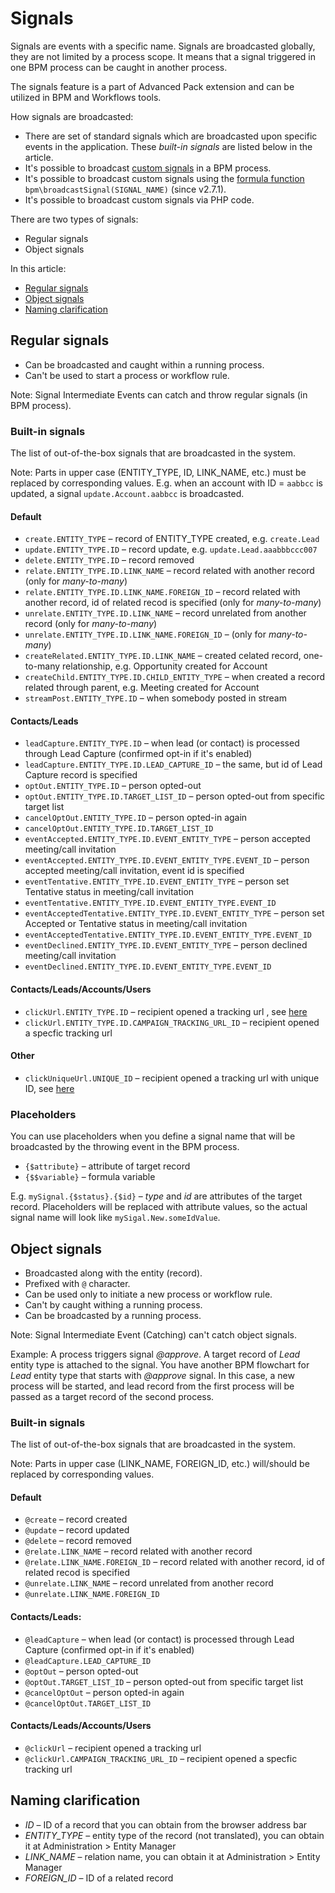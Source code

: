 # Signals

Signals are events with a specific name. Signals are broadcasted globally, they are not limited by a process scope. It means that a signal triggered in one BPM process can be caught in another process.

The signals feature is a part of Advanced Pack extension and can be utilized in BPM and Workflows tools.

How signals are broadcasted:

* There are set of standard signals which are broadcasted upon specific events in the application. These *built-in signals* are listed below in the article.
* It's possible to broadcast [custom signals](bpm-events.md#signal-intermediate-event-throwing) in a BPM process.
* It's possible to broadcast custom signals using the [formula function](bpm-formula.md#bpmbroadcastsignal) `bpm\broadcastSignal(SIGNAL_NAME)` (since v2.7.1).
* It's possible to broadcast custom signals via PHP code.

There are two types of signals:

* Regular signals
* Object signals

In this article:

* [Regular signals](#regular-signals)
* [Object signals](#object-signals)
* [Naming clarification](#naming-clarification)

## Regular signals

* Can be broadcasted and caught within a running process.
* Can't be used to start a process or workflow rule.

Note: Signal Intermediate Events can catch and throw regular signals (in BPM process).

### Built-in signals

The list of out-of-the-box signals that are broadcasted in the system.

Note: Parts in upper case (ENTITY_TYPE, ID, LINK_NAME, etc.) must be replaced by corresponding values. E.g. when an account with ID = `aabbcc` is updated, a signal `update.Account.aabbcc` is broadcasted.

#### Default

* `create.ENTITY_TYPE` – record of ENTITY_TYPE created, e.g. `create.Lead`
* `update.ENTITY_TYPE.ID` – record update, e.g. `update.Lead.aaabbbccc007`
* `delete.ENTITY_TYPE.ID` – record removed
* `relate.ENTITY_TYPE.ID.LINK_NAME` – record related with another record (only for *many-to-many*)
* `relate.ENTITY_TYPE.ID.LINK_NAME.FOREIGN_ID` – record related with another record, id of related recod is specified (only for *many-to-many*)
* `unrelate.ENTITY_TYPE.ID.LINK_NAME` – record unrelated from another record (only for *many-to-many*)
* `unrelate.ENTITY_TYPE.ID.LINK_NAME.FOREIGN_ID` – (only for *many-to-many*)
* `createRelated.ENTITY_TYPE.ID.LINK_NAME` – created celated record, one-to-many relationship, e.g. Opportunity created for Account
* `createChild.ENTITY_TYPE.ID.CHILD_ENTITY_TYPE` – when created a record related through parent, e.g. Meeting created for Account
* `streamPost.ENTITY_TYPE.ID` – when somebody posted in stream

#### Contacts/Leads

* `leadCapture.ENTITY_TYPE.ID` – when lead (or contact) is processed through Lead Capture (confirmed opt-in if it's enabled)
* `leadCapture.ENTITY_TYPE.ID.LEAD_CAPTURE_ID` – the same, but id of Lead Capture record is specified
* `optOut.ENTITY_TYPE.ID` – person opted-out
* `optOut.ENTITY_TYPE.ID.TARGET_LIST_ID` – person opted-out from specific target list
* `cancelOptOut.ENTITY_TYPE.ID` – person opted-in again
* `cancelOptOut.ENTITY_TYPE.ID.TARGET_LIST_ID`
* `eventAccepted.ENTITY_TYPE.ID.EVENT_ENTITY_TYPE` – person accepted meeting/call invitation
* `eventAccepted.ENTITY_TYPE.ID.EVENT_ENTITY_TYPE.EVENT_ID` – person accepted meeting/call invitation, event id is specified
* `eventTentative.ENTITY_TYPE.ID.EVENT_ENTITY_TYPE` – person set Tentative status in meeting/call invitation
* `eventTentative.ENTITY_TYPE.ID.EVENT_ENTITY_TYPE.EVENT_ID`
* `eventAcceptedTentative.ENTITY_TYPE.ID.EVENT_ENTITY_TYPE` – person set Accepted or Tentative status in meeting/call invitation
* `eventAcceptedTentative.ENTITY_TYPE.ID.EVENT_ENTITY_TYPE.EVENT_ID`
* `eventDeclined.ENTITY_TYPE.ID.EVENT_ENTITY_TYPE` – person declined meeting/call invitation
* `eventDeclined.ENTITY_TYPE.ID.EVENT_ENTITY_TYPE.EVENT_ID`

#### Contacts/Leads/Accounts/Users

* `clickUrl.ENTITY_TYPE.ID` – recipient opened a tracking url , see [here](bpm-tracking-urls.md)
* `clickUrl.ENTITY_TYPE.ID.CAMPAIGN_TRACKING_URL_ID` – recipient opened a specfic tracking url

#### Other

* `clickUniqueUrl.UNIQUE_ID` – recipient opened a tracking url with unique ID, see [here](bpm-tracking-urls.md)

### Placeholders

You can use placeholders when you define a signal name that will be broadcasted by the throwing event in the BPM process.

* `{$attribute}` – attribute of target record
* `{$$variable}` – formula variable

E.g. `mySignal.{$status}.{$id}` – *type* and *id* are attributes of the target record. Placeholders will be replaced with attribute values, so the actual signal name will look like `mySigal.New.someIdValue`.


## Object signals

* Broadcasted along with the entity (record).
* Prefixed with `@` character.
* Can be used only to initiate a new process or workflow rule.
* Can't by caught withing a running process.
* Can be broadcasted by a running process. 

Note: Signal Intermediate Event (Catching) can't catch object signals. 

Example: A process triggers signal *@approve*. A target record of *Lead* entity type is attached to the signal. You have another BPM flowchart for *Lead* entity type that starts with *@approve* signal. In this case, a new process will be started, and lead record from the first process will be passed as a target record of the second process. 

### Built-in signals

The list of out-of-the-box signals that are broadcasted in the system.

Note: Parts in upper case (LINK_NAME, FOREIGN_ID, etc.) will/should be replaced by corresponding values.

#### Default

* `@create` – record created
* `@update` – record updated
* `@delete` – record removed
* `@relate.LINK_NAME` – record related with another record
* `@relate.LINK_NAME.FOREIGN_ID` – record related with another record, id of related recod is specified
* `@unrelate.LINK_NAME` – record unrelated from another record
* `@unrelate.LINK_NAME.FOREIGN_ID`

#### Contacts/Leads:

* `@leadCapture` – when lead (or contact) is processed through Lead Capture (confirmed opt-in if it's enabled)
* `@leadCapture.LEAD_CAPTURE_ID`
* `@optOut` – person opted-out
* `@optOut.TARGET_LIST_ID` – person opted-out from specific target list
* `@cancelOptOut` – person opted-in again
* `@cancelOptOut.TARGET_LIST_ID`

#### Contacts/Leads/Accounts/Users

* `@clickUrl` – recipient opened a tracking url
* `@clickUrl.CAMPAIGN_TRACKING_URL_ID` – recipient opened a specfic tracking url


## Naming clarification

* *ID* – ID of a record that you can obtain from the browser address bar
* *ENTITY_TYPE* – entity type of the record (not translated), you can obtain it at Administration > Entity Manager
* *LINK_NAME* – relation name, you can obtain it at Administration > Entity Manager
* *FOREIGN_ID* – ID of a related record
